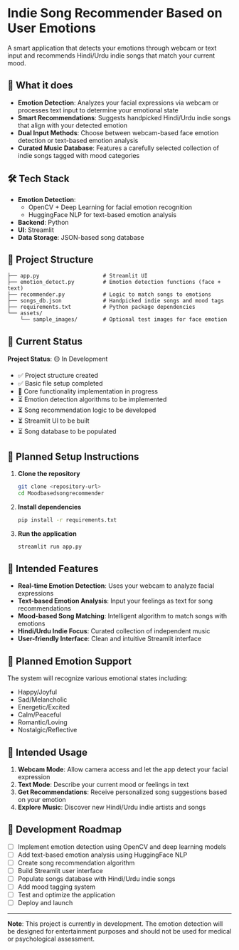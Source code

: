 # Indie Song Recommender Based on User Emotions

A smart application that detects your emotions through webcam or text input and recommends Hindi/Urdu indie songs that match your current mood.

## 🎵 What it does

- **Emotion Detection**: Analyzes your facial expressions via webcam or processes text input to determine your emotional state
- **Smart Recommendations**: Suggests handpicked Hindi/Urdu indie songs that align with your detected emotion
- **Dual Input Methods**: Choose between webcam-based face emotion detection or text-based emotion analysis
- **Curated Music Database**: Features a carefully selected collection of indie songs tagged with mood categories

## 🛠️ Tech Stack

- **Emotion Detection**: 
  - OpenCV + Deep Learning for facial emotion recognition
  - HuggingFace NLP for text-based emotion analysis
- **Backend**: Python
- **UI**: Streamlit 
- **Data Storage**: JSON-based song database

## 📁 Project Structure

```
├── app.py                    # Streamlit UI
├── emotion_detect.py         # Emotion detection functions (face + text)
├── recommender.py            # Logic to match songs to emotions
├── songs_db.json             # Handpicked indie songs and mood tags
├── requirements.txt          # Python package dependencies
└── assets/
    └── sample_images/        # Optional test images for face emotion
```

## 🚧 Current Status

**Project Status**: 🟡 In Development

- ✅ Project structure created
- ✅ Basic file setup completed
- 🔄 Core functionality implementation in progress
- ⏳ Emotion detection algorithms to be implemented
- ⏳ Song recommendation logic to be developed
- ⏳ Streamlit UI to be built
- ⏳ Song database to be populated

## 🚀 Planned Setup Instructions

1. **Clone the repository**
   ```bash
   git clone <repository-url>
   cd Moodbasedsongrecommender
   ```

2. **Install dependencies**
   ```bash
   pip install -r requirements.txt
   ```

3. **Run the application**
   ```bash
   streamlit run app.py
   ```

## 🎯 Intended Features

- **Real-time Emotion Detection**: Uses your webcam to analyze facial expressions
- **Text-based Emotion Analysis**: Input your feelings as text for song recommendations
- **Mood-based Song Matching**: Intelligent algorithm to match songs with emotions
- **Hindi/Urdu Indie Focus**: Curated collection of independent music
- **User-friendly Interface**: Clean and intuitive Streamlit interface

## 🎼 Planned Emotion Support

The system will recognize various emotional states including:
- Happy/Joyful
- Sad/Melancholic
- Energetic/Excited
- Calm/Peaceful
- Romantic/Loving
- Nostalgic/Reflective

## 📝 Intended Usage

1. **Webcam Mode**: Allow camera access and let the app detect your facial expression
2. **Text Mode**: Describe your current mood or feelings in text
3. **Get Recommendations**: Receive personalized song suggestions based on your emotion
4. **Explore Music**: Discover new Hindi/Urdu indie artists and songs

## 🔄 Development Roadmap

- [ ] Implement emotion detection using OpenCV and deep learning models
- [ ] Add text-based emotion analysis using HuggingFace NLP
- [ ] Create song recommendation algorithm
- [ ] Build Streamlit user interface
- [ ] Populate songs database with Hindi/Urdu indie songs
- [ ] Add mood tagging system
- [ ] Test and optimize the application
- [ ] Deploy and launch

---

**Note**: This project is currently in development. The emotion detection will be designed for entertainment purposes and should not be used for medical or psychological assessment.
